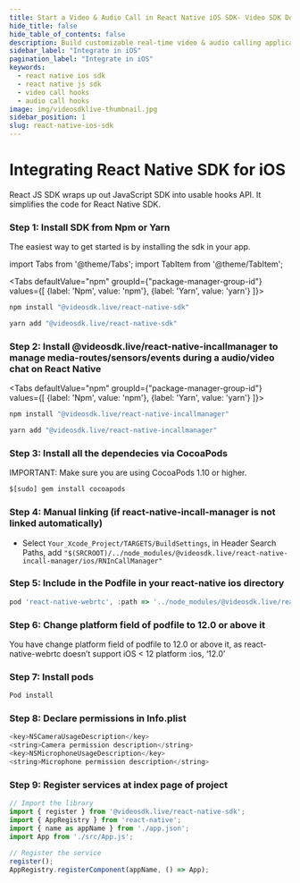 ```yaml
---
title: Start a Video & Audio Call in React Native iOS SDK- Video SDK Docs
hide_title: false
hide_table_of_contents: false
description: Build customizable real-time video & audio calling applications in React Native iOS SDK using Video SDK add live Video & Audio conferencing to your applications.
sidebar_label: "Integrate in iOS"
pagination_label: "Integrate in iOS"
keywords:
  - react native ios sdk
  - react native js sdk
  - video call hooks
  - audio call hooks
image: img/videosdklive-thumbnail.jpg
sidebar_position: 1
slug: react-native-ios-sdk
---
```


# Integrating React Native SDK for iOS

React JS SDK wraps up out JavaScript SDK into usable hooks API. It simplifies the code for React Native SDK.

### Step 1: Install SDK from Npm or Yarn

The easiest way to get started is by installing the sdk in your app.

import Tabs from '@theme/Tabs';
import TabItem from '@theme/TabItem';

<Tabs
defaultValue="npm"
groupId={"package-manager-group-id"}
values={[
{label: 'Npm', value: 'npm'},
{label: 'Yarn', value: 'yarn'}
]}>
<TabItem value="npm">

```js
npm install "@videosdk.live/react-native-sdk"
```

</TabItem>
<TabItem value="yarn">

```js
yarn add "@videosdk.live/react-native-sdk"
```

</TabItem>

</Tabs>

### Step 2: Install @videosdk.live/react-native-incallmanager to manage media-routes/sensors/events during a audio/video chat on React Native

<Tabs
defaultValue="npm"
groupId={"package-manager-group-id"}
values={[
{label: 'Npm', value: 'npm'},
{label: 'Yarn', value: 'yarn'}
]}>
<TabItem value="npm">

```js
npm install "@videosdk.live/react-native-incallmanager"
```

</TabItem>
<TabItem value="yarn">

```js
yarn add "@videosdk.live/react-native-incallmanager"
```

</TabItem>

</Tabs>

### Step 3: Install all the dependecies via CocoaPods

IMPORTANT: Make sure you are using CocoaPods 1.10 or higher.

```js
$[sudo] gem install cocoapods
```

### Step 4: Manual linking (if react-native-incall-manager is not linked automatically)

- Select `Your_Xcode_Project/TARGETS/BuildSettings`, in Header Search Paths, add `"$(SRCROOT)/../node_modules/@videosdk.live/react-native-incall-manager/ios/RNInCallManager"`

### Step 5: Include in the Podfile in your react-native ios directory

```js title="Podfile"
pod 'react-native-webrtc', :path => '../node_modules/@videosdk.live/react-native-webrtc'
```

### Step 6: Change platform field of podfile to 12.0 or above it

You have change platform field of podfile to 12.0 or above it, as react-native-webrtc doesn’t support iOS < 12 platform :ios, ‘12.0’

### Step 7: Install pods

```js
Pod install
```

### Step 8: Declare permissions in Info.plist

```js title="ios/projectname/info.plist"
<key>NSCameraUsageDescription</key>
<string>Camera permission description</string>
<key>NSMicrophoneUsageDescription</key>
<string>Microphone permission description</string>
```

### Step 9: Register services at index page of project

```js title="App.js"
// Import the library
import { register } from '@videosdk.live/react-native-sdk';
import { AppRegistry } from 'react-native';
import { name as appName } from './app.json';
import App from './src/App.js';
​
// Register the service
register();
AppRegistry.registerComponent(appName, () => App);
```
